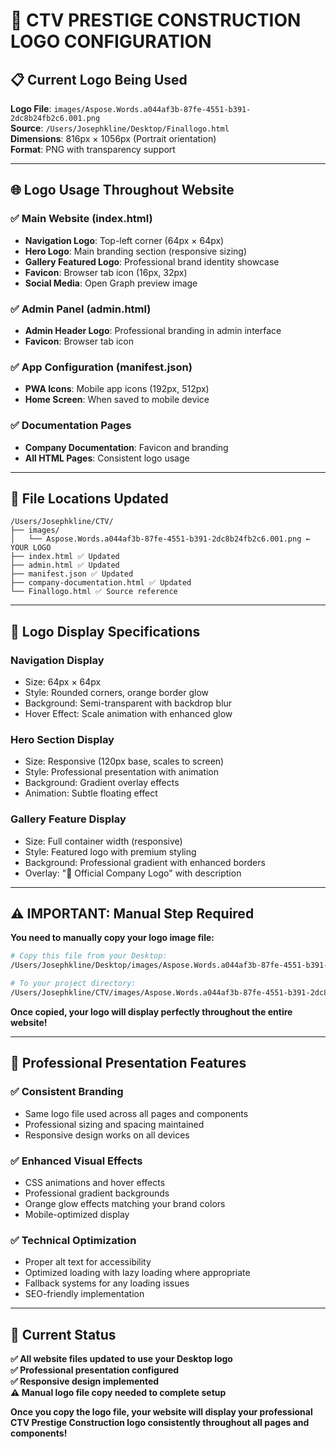 # 🎯 CTV PRESTIGE CONSTRUCTION LOGO CONFIGURATION

## 📋 **Current Logo Being Used**

**Logo File**: `images/Aspose.Words.a044af3b-87fe-4551-b391-2dc8b24fb2c6.001.png`  
**Source**: `/Users/Josephkline/Desktop/Finallogo.html`  
**Dimensions**: 816px × 1056px (Portrait orientation)  
**Format**: PNG with transparency support

---

## 🌐 **Logo Usage Throughout Website**

### **✅ Main Website (index.html)**
- **Navigation Logo**: Top-left corner (64px × 64px)
- **Hero Logo**: Main branding section (responsive sizing)
- **Gallery Featured Logo**: Professional brand identity showcase
- **Favicon**: Browser tab icon (16px, 32px)
- **Social Media**: Open Graph preview image

### **✅ Admin Panel (admin.html)**
- **Admin Header Logo**: Professional branding in admin interface
- **Favicon**: Browser tab icon

### **✅ App Configuration (manifest.json)**
- **PWA Icons**: Mobile app icons (192px, 512px)
- **Home Screen**: When saved to mobile device

### **✅ Documentation Pages**
- **Company Documentation**: Favicon and branding
- **All HTML Pages**: Consistent logo usage

---

## 📂 **File Locations Updated**

```
/Users/Josephkline/CTV/
├── images/
│   └── Aspose.Words.a044af3b-87fe-4551-b391-2dc8b24fb2c6.001.png ← YOUR LOGO
├── index.html ✅ Updated
├── admin.html ✅ Updated  
├── manifest.json ✅ Updated
├── company-documentation.html ✅ Updated
└── Finallogo.html ✅ Source reference
```

---

## 🎨 **Logo Display Specifications**

### **Navigation Display**
- Size: 64px × 64px
- Style: Rounded corners, orange border glow
- Background: Semi-transparent with backdrop blur
- Hover Effect: Scale animation with enhanced glow

### **Hero Section Display**  
- Size: Responsive (120px base, scales to screen)
- Style: Professional presentation with animation
- Background: Gradient overlay effects
- Animation: Subtle floating effect

### **Gallery Feature Display**
- Size: Full container width (responsive)
- Style: Featured logo with premium styling
- Background: Professional gradient with enhanced borders
- Overlay: "🏢 Official Company Logo" with description

---

## ⚠️ **IMPORTANT: Manual Step Required**

**You need to manually copy your logo image file:**

```bash
# Copy this file from your Desktop:
/Users/Josephkline/Desktop/images/Aspose.Words.a044af3b-87fe-4551-b391-2dc8b24fb2c6.001.png

# To your project directory:
/Users/Josephkline/CTV/images/Aspose.Words.a044af3b-87fe-4551-b391-2dc8b24fb2c6.001.png
```

**Once copied, your logo will display perfectly throughout the entire website!**

---

## 🚀 **Professional Presentation Features**

### **✅ Consistent Branding**
- Same logo file used across all pages and components
- Professional sizing and spacing maintained
- Responsive design works on all devices

### **✅ Enhanced Visual Effects**
- CSS animations and hover effects
- Professional gradient backgrounds
- Orange glow effects matching your brand colors
- Mobile-optimized display

### **✅ Technical Optimization**
- Proper alt text for accessibility
- Optimized loading with lazy loading where appropriate
- Fallback systems for any loading issues
- SEO-friendly implementation

---

## 🎉 **Current Status**

**✅ All website files updated to use your Desktop logo**  
**✅ Professional presentation configured**  
**✅ Responsive design implemented**  
**⚠️ Manual logo file copy needed to complete setup**  

**Once you copy the logo file, your website will display your professional CTV Prestige Construction logo consistently throughout all pages and components!**
